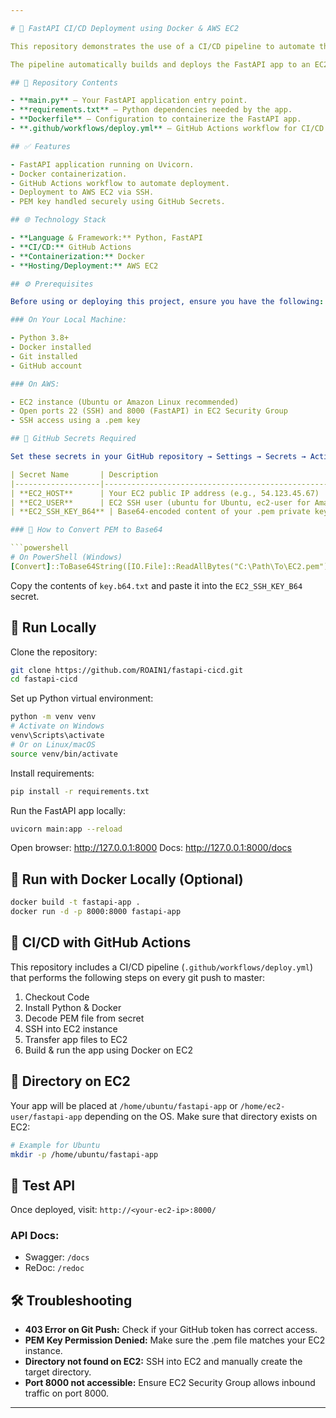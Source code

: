 ```yaml
---

# 🚀 FastAPI CI/CD Deployment using Docker & AWS EC2

This repository demonstrates the use of a CI/CD pipeline to automate the deployment of a simple FastAPI application using Docker and GitHub Actions, with deployment to an AWS EC2 instance.

The pipeline automatically builds and deploys the FastAPI app to an EC2 server whenever changes are pushed to the master branch of this repo.

## 📁 Repository Contents

- **main.py** – Your FastAPI application entry point.
- **requirements.txt** – Python dependencies needed by the app.
- **Dockerfile** – Configuration to containerize the FastAPI app.
- **.github/workflows/deploy.yml** – GitHub Actions workflow for CI/CD automation.

## ✅ Features

- FastAPI application running on Uvicorn.
- Docker containerization.
- GitHub Actions workflow to automate deployment.
- Deployment to AWS EC2 via SSH.
- PEM key handled securely using GitHub Secrets.

## 🌐 Technology Stack

- **Language & Framework:** Python, FastAPI
- **CI/CD:** GitHub Actions
- **Containerization:** Docker
- **Hosting/Deployment:** AWS EC2

## ⚙️ Prerequisites

Before using or deploying this project, ensure you have the following:

### On Your Local Machine:

- Python 3.8+
- Docker installed
- Git installed
- GitHub account

### On AWS:

- EC2 instance (Ubuntu or Amazon Linux recommended)
- Open ports 22 (SSH) and 8000 (FastAPI) in EC2 Security Group
- SSH access using a .pem key

## 🔐 GitHub Secrets Required

Set these secrets in your GitHub repository → Settings → Secrets → Actions:

| Secret Name       | Description                                      |
|-------------------|--------------------------------------------------|
| **EC2_HOST**      | Your EC2 public IP address (e.g., 54.123.45.67)  |
| **EC2_USER**      | EC2 SSH user (ubuntu for Ubuntu, ec2-user for Amazon Linux) |
| **EC2_SSH_KEY_B64** | Base64-encoded content of your .pem private key |

### 🔸 How to Convert PEM to Base64

```powershell
# On PowerShell (Windows)
[Convert]::ToBase64String([IO.File]::ReadAllBytes("C:\Path\To\EC2.pem")) > key.b64.txt
```

Copy the contents of `key.b64.txt` and paste it into the `EC2_SSH_KEY_B64` secret.

## 🧪 Run Locally

Clone the repository:

```bash
git clone https://github.com/ROAIN1/fastapi-cicd.git
cd fastapi-cicd
```

Set up Python virtual environment:

```bash
python -m venv venv
# Activate on Windows
venv\Scripts\activate
# Or on Linux/macOS
source venv/bin/activate
```

Install requirements:

```bash
pip install -r requirements.txt
```

Run the FastAPI app locally:

```bash
uvicorn main:app --reload
```

Open browser: http://127.0.0.1:8000
Docs: http://127.0.0.1:8000/docs

## 🐳 Run with Docker Locally (Optional)

```bash
docker build -t fastapi-app .
docker run -d -p 8000:8000 fastapi-app
```

## 🤖 CI/CD with GitHub Actions

This repository includes a CI/CD pipeline (`.github/workflows/deploy.yml`) that performs the following steps on every git push to master:

1. Checkout Code
2. Install Python & Docker
3. Decode PEM file from secret
4. SSH into EC2 instance
5. Transfer app files to EC2
6. Build & run the app using Docker on EC2

## 📂 Directory on EC2

Your app will be placed at `/home/ubuntu/fastapi-app` or `/home/ec2-user/fastapi-app` depending on the OS. Make sure that directory exists on EC2:

```bash
# Example for Ubuntu
mkdir -p /home/ubuntu/fastapi-app
```

## 🧪 Test API

Once deployed, visit:
`http://<your-ec2-ip>:8000/`

### API Docs:

- Swagger: `/docs`
- ReDoc: `/redoc`

## 🛠️ Troubleshooting

- **403 Error on Git Push:** Check if your GitHub token has correct access.
- **PEM Key Permission Denied:** Make sure the .pem file matches your EC2 instance.
- **Directory not found on EC2:** SSH into EC2 and manually create the target directory.
- **Port 8000 not accessible:** Ensure EC2 Security Group allows inbound traffic on port 8000.

---
```

